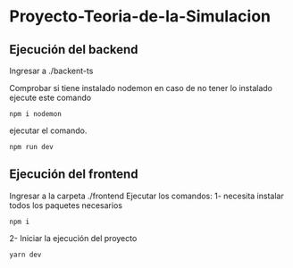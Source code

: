 # Proyecto-Teoria-de-la-Simulacion

## Ejecución del backend
Ingresar a ./backent-ts

Comprobar si tiene instalado nodemon en caso de no tener lo instalado ejecute este comando
```
npm i nodemon
```
ejecutar el comando.
```
npm run dev
```
## Ejecución del frontend
Ingresar a la carpeta ./frontend
Ejecutar los comandos:
1- necesita instalar todos los paquetes necesarios
```
npm i
```
2- Iniciar la ejecución del proyecto
```
yarn dev
```

